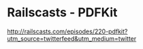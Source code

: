 <!--
id: 749080421
link: http://kevinisom.info/post/749080421/railscasts-pdfkit
slug: railscasts-pdfkit
date: Tue Jun 29 2010 21:40:34 GMT+1200 (NZST)
raw: {"blog_name":"kevinisom","id":749080421,"post_url":"http://kevinisom.info/post/749080421/railscasts-pdfkit","slug":"railscasts-pdfkit","type":"link","date":"2010-06-29 09:40:34 GMT","timestamp":1277804434,"state":"published","format":"html","reblog_key":"0lpqD7Y4","tags":[],"short_url":"http://tmblr.co/Zw68YyifWzb","highlighted":[],"feed_item":"http://railscasts.com/episodes/220-pdfkit?utm_source=twitterfeed&utm_medium=twitter","from_feed_id":"650234","note_count":0,"title":"Railscasts - PDFKit","url":"http://railscasts.com/episodes/220-pdfkit?utm_source=twitterfeed&utm_medium=twitter","description":""}
publish: 2010-06-029
tags: 
title: Railscasts - PDFKit
-->


Railscasts - PDFKit
===================

<http://railscasts.com/episodes/220-pdfkit?utm_source=twitterfeed&utm_medium=twitter>

